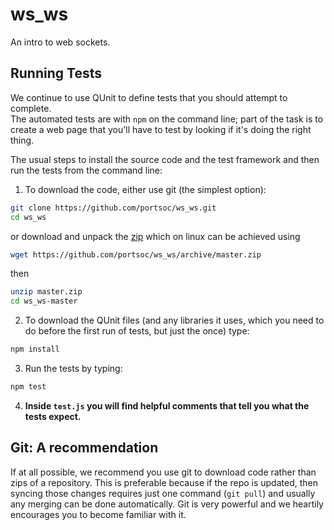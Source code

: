 ws_ws
=====

An intro to web sockets.


Running Tests
-------------

We continue to use QUnit to define tests that you should attempt to complete.  
The automated tests are with `npm` on the command line; part of the task is to
create a web page that you'll have to test by looking if it's doing the right
thing.

The usual steps to install the source code and the test framework and then run
the tests from the command line:

1. To download the code, either use git (the simplest option):

  ```bash
  git clone https://github.com/portsoc/ws_ws.git
  cd ws_ws
  ```
  or download and unpack the [zip](https://github.com/portsoc/ws_ws/archive/master.zip)
  which on linux can be achieved using
  ```bash
  wget https://github.com/portsoc/ws_ws/archive/master.zip
  ```
  then
  ```bash
  unzip master.zip
  cd ws_ws-master
  ```

2. To download the QUnit files (and any libraries it uses, which you need to do before the first run of tests, but just the once) type:

  ```bash
  npm install
  ```

3. Run the tests by typing:

  ```bash
  npm test
  ```

4. **Inside `test.js` you will find helpful comments that tell you what the tests expect.**

Git: A recommendation
----------------------
If at all possible, we recommend you use git to download code rather than zips
of a repository.  This is preferable because if the repo is updated, then
syncing those changes requires just one command (`git pull`) and usually any
merging can be done automatically.  Git is very powerful and we heartily
encourages you to become familiar with it.
